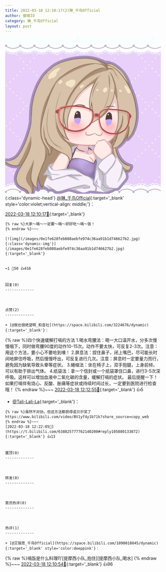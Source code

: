 ```yaml
---
title: 2022-03-18 12:10:17(2)琳_千鸟Official
author: 御坂IO
category: 琳_千鸟Official
layout: post
---
```


![img](/images/c0a88f85ebd0d056f37b114e0748e69556c8b488.jpg){:class='dynamic-head'}
[@琳_千鸟Official](https://space.bilibili.com/1620923329/dynamic){:target='_blank' style='color:violet;vertical-align: middle;'}：

[2022-03-18 12:10:17🔗](https://t.bilibili.com/638825777762140200){:target='_blank'}

~~~
{% raw %}大家～嗝～一定要～嗝～好好吃～嗝～饭！
{% endraw %}~~~

[![img](/images/0e1fe628feb088aebfe974c36aa91b1d746627b2.jpg){:class='dynamic-img'}](/images/0e1fe628feb088aebfe974c36aa91b1d746627b2.jpg){:target='_blank'}


↪️1 💬50 👍416


回复(0)
-------------



点赞(2)
-------------

+ [@我也很绝望啊_和音社](https://space.bilibili.com/3224676/dynamic){:target='_blank'}：
~~~
{% raw %}四个快速缓解打嗝的方法
1.喝水弯腰法：喝一大口温开水，分多次慢慢咽下，同时做弯腰90度的动作10-15次。动作不要太快，可反复2-3次。注意：用这个方法，要小心不要呛到噢！
2.屏息法：捏住鼻子，闭上嘴巴，尽可能长时间地屏住呼吸，然后慢慢呼出，可反复进行几次。注意：屏息时一定要量力而行，避免因为缺氧导致头晕等症状。
3.蜷缩法：坐在椅子上，双手抱腿，上身前倾，可以有助于排出气体。
4.纸袋法：拿一个信封或一个纸袋罩住口鼻，进行3-5次深呼吸。这样可以增加血液中二氧化碳的含量，缓解打嗝的症状。
最后提醒一下！如果打嗝伴有烧心、反酸、胀痛等症状或持续时间过长，一定要到医院进行检查哦！
{% endraw %}~~~
[2022-03-18 12:12:55🔗](https://t.bilibili.com/638825777762140200#reply105879072832){:target='_blank'} 👍5
+ [@Tali-Lali-La](https://space.bilibili.com/1384723667/dynamic){:target='_blank'}：
~~~
{% raw %}虽然不对劲，但这方法都获得诺贝尔奖了https://www.bilibili.com/video/BV1yf4y1b71k?share_source=copy_web
{% endraw %}~~~
[2022-03-18 12:22:05🔗](https://t.bilibili.com/638825777762140200#reply105880133872){:target='_blank'} 👍13


置顶(0)
-------------



转发(0)
-------------



首页热评(0)
-------------



热评(1)
-------------

+ [@艾瑞思_千鸟Official](https://space.bilibili.com/1090010845/dynamic){:target='_blank' style='color:deeppink'}：
~~~
{% raw %}嗝饭是什么料理吖[提摩西小队_抱住][提摩西小队_喝水]
{% endraw %}~~~
[2022-03-18 12:10:54🔗](https://t.bilibili.com/638825777762140200#reply105878838464){:target='_blank'} 👍96


